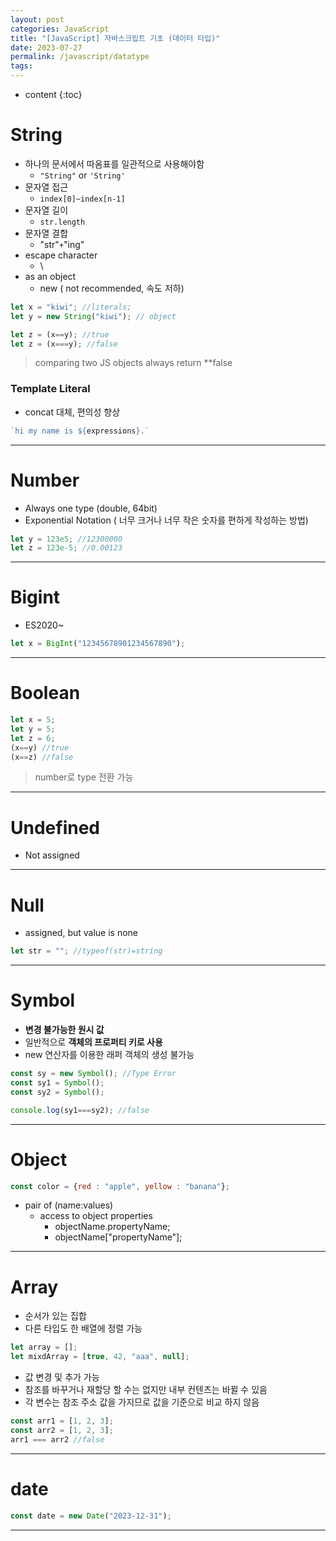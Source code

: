 ```yaml
---
layout: post
categories: JavaScript
title: "[JavaScript] 자바스크립트 기초 (데이터 타입)"
date: 2023-07-27
permalink: /javascript/datatype
tags:
---
```

* content
{:toc}




# String
- 하나의 문서에서 따옴표를 일관적으로 사용해야함
	- `"String"` or  `'String'`
- 문자열 접근
	- `index[0]~index[n-1]`
- 문자열 길이
	- `str.length`
- 문자열 결합
	- "str"`+`"ing" 
- escape character
	- \
- as an object
	- new (<span style='color:var(--mk-color-red)'> not recommended</span>, 속도 저하)

```js
let x = "kiwi"; //literals;
let y = new String("kiwi"); // object

let z = (x==y); //true
let z = (x===y); //false
```

> comparing two JS objects always return **false


### Template Literal
- concat 대체, 편의성 향상

```js
`hi my name is ${expressions}.`
```

---

# Number
- Always one type (double, 64bit)
- Exponential Notation ( 너무 크거나 너무 작은 숫자를 편하게 작성하는 방법)
```js
let y = 123e5; //12300000
let z = 123e-5; //0.00123
```


---
# Bigint
-  ES2020~
```js
let x = BigInt("12345678901234567890");
```
---
# Boolean
```js
let x = 5;
let y = 5;
let z = 6;
(x==y) //true
(x==z) //false
```

>  number로 type 전환 가능

---
# Undefined
- Not assigned


---
# Null
- assigned, but value is none
```js
let str = ""; //typeof(str)=string 
```

---
# Symbol
- **변경 불가능한 원시 값**
- 일반적으로 **객체의 프로퍼티 키로 사용** 
- <span style='color:var(--mk-color-red)'>new 연산자를 이용한 래퍼 객체의 생성 불가능</span>

```js
const sy = new Symbol(); //Type Error
const sy1 = Symbol();
const sy2 = Symbol();

console.log(sy1===sy2); //false

```

---
# Object
```js 
const color = {red : "apple", yellow : "banana"};
```

- pair of (name:values) 
	- access to object properties
		- objectName.propertyName;
		- objectName["propertyName"];


---
# Array
- 순서가 있는 집합
- 다른 타입도 한 배열에 정렬 가능
```js
let array = [];
let mixdArray = [true, 42, "aaa", null];
```
- 값 변경 및 추가 가능
- 참조를 바꾸거나 재할당 할 수는 없지만 <span style='color:var(--mk-color-red)'>내부 컨텐츠는 바뀔 수 있음</span>
- 각 변수는 <span style='color:var(--mk-color-red)'>참조 주소 값을 가지므로</span> 값을 기준으로 비교 하지 않음

```js
const arr1 = [1, 2, 3];
const arr2 = [1, 2, 3];
arr1 === arr2 //false
```

---

# date
```js
const date = new Date("2023-12-31");
```

---


